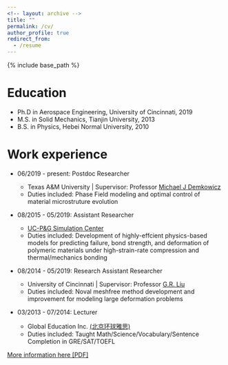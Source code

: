 ```yaml
---
<!-- layout: archive -->
title: ""
permalink: /cv/
author_profile: true
redirect_from:
  - /resume
---
```


{% include base_path %}

Education
======
* Ph.D in Aerospace Engineering, University of Cincinnati, 2019
* M.S. in Solid Mechanics, Tianjin University, 2013
* B.S. in Physics, Hebei Normal University, 2010

Work experience
======
* 06/2019 - present: Postdoc Researcher 
  * Texas A&M University \| Supervisor: Professor [Michael J Demkowicz](https://demkowicz.tamu.edu/people/michael-j-demkowicz/)
  * Duties included: Phase Field modeling and optimal control of material microstruture evolution

* 08/2015 - 05/2019: Assistant Researcher
  * [UC-P&G Simulation Center](https://ceas.uc.edu/research/centers-labs/uc-simulation-center/mission.html)
  * Duties included: Development of highly-effcient physics-based models for predicting failure, bond strength, and deformation of polymeric materials under high-strain-rate compression and thermal/mechanics bonding
  
* 08/2014 - 05/2019: Research Assistant Researcher
  * University of Cincinnati \| Supervisor: Professor [G.R. Liu](http://www.ase.uc.edu/~liugr/people.html)
  * Duties included: Noval meshfree method development and improvement for modeling large deformation problems
  
* 03/2013 - 07/2014: Lecturer
  * Global Education Inc.  [(北京环球雅思)](http://www.gedu.org/)
  * Duties included: Taught Math/Science/Vocabulary/Sentence Completion in GRE/SAT/TOEFL

[More information here [PDF]](http://maozirui.github.io/files/ziruimao_cv.pdf)

<!-- <embed src="http://lantaoyu.com/files/lantaoyu_cv.pdf" width="650" height="1800" type='application/pdf'> -->
